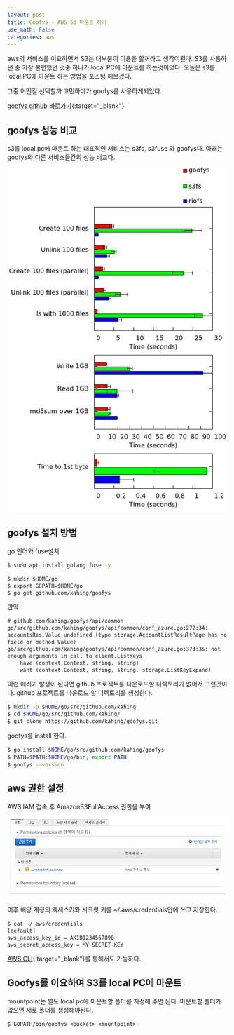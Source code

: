 ```yaml
---
layout: post
title: Goofys - AWS S3 마운트 하기
use_math: False
categories: aws
---
```



aws의 서비스를 이요하면서 S3는 대부분이 이용을 할꺼라고 생각이된다.
S3를 사용하던 중 가장 불편했던 것중 하나가 local PC에 마운트를 하는것이었다.
오늘은 s3를 local PC에 마운트 하는 방법을 포스팅 해보겠다.




그중 어떤걸 선택할까 고민하다가 goofys를 사용하게되었다.

[goofys github 바로가기](https://github.com/kahing/goofys.git){:target="_blank"}


## goofys 성능 비교

s3를 local pc에 마운트 하는 대표적인 서비스는 s3fs, s3fuse 와 goofys다.
아래는 goofys와 다른 서비스들간의 성능 비교다.


![goofys1](/public/images/2021-08-12-goofys-2.png)




## goofys 설치 방법



go 언어와 fuse설치

```bash
$ sudo apt install golang fuse -y
```

```
$ mkdir $HOME/go
$ export GOPATH=$HOME/go
$ go get github.com/kahing/goofys
```


만약 
```
# github.com/kahing/goofys/api/common
go/src/github.com/kahing/goofys/api/common/conf_azure.go:272:34: accountsRes.Value undefined (type storage.AccountListResultPage has no field or method Value)
go/src/github.com/kahing/goofys/api/common/conf_azure.go:373:35: not enough arguments in call to client.ListKeys
	have (context.Context, string, string)
	want (context.Context, string, string, storage.ListKeyExpand)
```
이런 에러가 발생이 된다면 github 프로젝트를 다운로드할 디렉토리가 없어서 그런것이다. github 프로젝트를 다운로드 할 디렉토리를 생성한다.
```bash
$ mkdir -p $HOME/go/src/github.com/kahing
$ cd $HOME/go/src/github.com/kahing/
$ git clone https://github.com/kahing/goofys.git
```

goofys를 install 한다.

```bash
$ go install $HOME/go/src/github.com/kahing/goofys
$ PATH=$PATH:$HOME/go/bin; export PATH
$ goofys --version
```

## aws 권한 설정

AWS IAM 접속 후  AmazonS3FullAccess 권한을 부여

![goofys1](/public/images/2021-08-12-goofys-3.png)


이후 해당 계정의 엑세스키와 시크릿 키를 ~/.aws/credentials안에 쓰고 저장한다.


```
$ cat ~/.aws/credentials
[default]
aws_access_key_id = AKID1234567890
aws_secret_access_key = MY-SECRET-KEY

```

[AWS CLI](https://docs.aws.amazon.com/ko_kr/cli/latest/userguide/cli-chap-configure.html){:target="_blank"}를 통해서도 가능하다.


## Goofys를 이요하여 S3를 local PC에 마운트 

mountpoint는 별도 local pc에 마운트할 폴더를 지정해 주면 된다.
마운트할 폴더가 없으면 새로 폴더를 생성해야된다.
```
$ GOPATH/bin/goofys <bucket> <mountpoint>
```